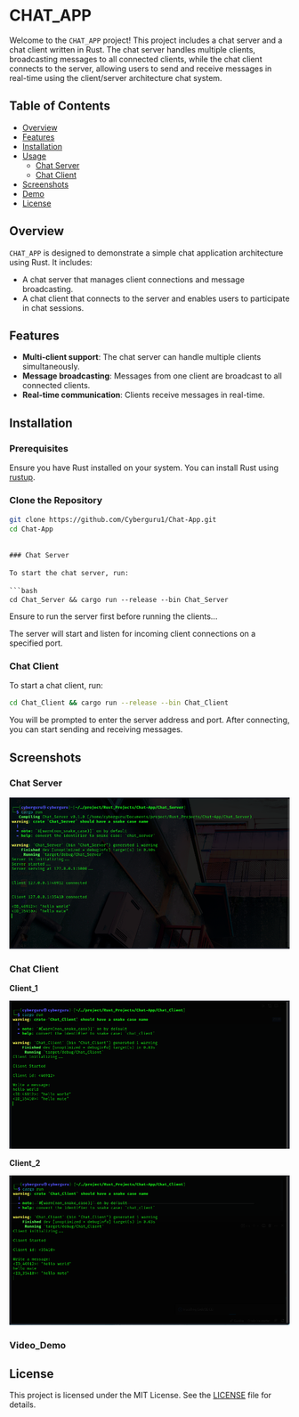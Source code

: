 # CHAT_APP

Welcome to the `CHAT_APP` project! This project includes a chat server and a chat client written in Rust. The chat server handles multiple clients, broadcasting messages to all connected clients, while the chat client connects to the server, allowing users to send and receive messages in real-time using the client/server architecture chat system.

## Table of Contents

- [Overview](#overview)
- [Features](#features)
- [Installation](#installation)
- [Usage](#usage)
  - [Chat Server](#chat-server)
  - [Chat Client](#chat-client)
- [Screenshots](#screenshots)
- [Demo](#"Demo")
- [License](#license)

## Overview

`CHAT_APP` is designed to demonstrate a simple chat application architecture using Rust. It includes:

- A chat server that manages client connections and message broadcasting.
- A chat client that connects to the server and enables users to participate in chat sessions.

## Features

- **Multi-client support**: The chat server can handle multiple clients simultaneously.
- **Message broadcasting**: Messages from one client are broadcast to all connected clients.
- **Real-time communication**: Clients receive messages in real-time.

## Installation

### Prerequisites

Ensure you have Rust installed on your system. You can install Rust using [rustup](https://rustup.rs/).

### Clone the Repository

```bash
git clone https://github.com/Cyberguru1/Chat-App.git
cd Chat-App
```

```## Usage

### Chat Server

To start the chat server, run:

```bash
cd Chat_Server && cargo run --release --bin Chat_Server
```

Ensure to run the server first before running the clients...

The server will start and listen for incoming client connections on a specified port.

### Chat Client

To start a chat client, run:

```bash
cd Chat_Client && cargo run --release --bin Chat_Client
```

You will be prompted to enter the server address and port. After connecting, you can start sending and receiving messages.

## Screenshots

### Chat Server

![1718199899912.png](./1718199899912.png)

### Chat Client

**Client_1**

![1718199932250.png](./1718199932250.png)

**Client_2**

![1718199975093.png](./1718199975093.png)

### **Video_Demo**

## License

This project is licensed under the MIT License. See the [LICENSE](LICENSE) file for details.
